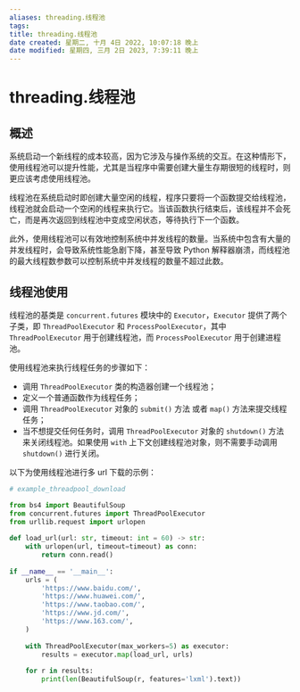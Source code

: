 ```yaml
---
aliases: threading.线程池
tags: 
title: threading.线程池
date created: 星期二, 十月 4日 2022, 10:07:18 晚上
date modified: 星期四, 三月 2日 2023, 7:39:11 晚上
---
```


# threading.线程池

## 概述

系统启动一个新线程的成本较高，因为它涉及与操作系统的交互。在这种情形下，使用线程池可以提升性能，尤其是当程序中需要创建大量生存期很短的线程时，则更应该考虑使用线程池。

线程池在系统启动时即创建大量空闲的线程，程序只要将一个函数提交给线程池，线程池就会启动一个空闲的线程来执行它。当该函数执行结束后，该线程并不会死亡，而是再次返回到线程池中变成空闲状态，等待执行下一个函数。

此外，使用线程池可以有效地控制系统中并发线程的数量。当系统中包含有大量的并发线程时，会导致系统性能急剧下降，甚至导致 Python 解释器崩溃，而线程池的最大线程数参数可以控制系统中并发线程的数量不超过此数。

## 线程池使用

线程池的基类是 `concurrent.futures` 模块中的 `Executor`，`Executor` 提供了两个子类，即 `ThreadPoolExecutor` 和 `ProcessPoolExecutor`，其中 `ThreadPoolExecutor` 用于创建线程池，而 `ProcessPoolExecutor` 用于创建进程池。

使用线程池来执行线程任务的步骤如下：

- 调用 `ThreadPoolExecutor` 类的构造器创建一个线程池；
- 定义一个普通函数作为线程任务；
- 调用 `ThreadPoolExecutor` 对象的 `submit()` 方法 或者 `map()` 方法来提交线程任务；
- 当不想提交任何任务时，调用 `ThreadPoolExecutor` 对象的 `shutdown()` 方法来关闭线程池。如果使用 `with` 上下文创建线程池对象，则不需要手动调用 `shutdown()` 进行关闭。

以下为使用线程池进行多 url 下载的示例：

```python
# example_threadpool_download

from bs4 import BeautifulSoup
from concurrent.futures import ThreadPoolExecutor
from urllib.request import urlopen  
  
def load_url(url: str, timeout: int = 60) -> str:  
    with urlopen(url, timeout=timeout) as conn:  
        return conn.read()
 
if __name__ == '__main__':
    urls = (  
        'https://www.baidu.com/',  
        'https://www.huawei.com/',  
        'https://www.taobao.com/',  
        'https://www.jd.com/',  
        'https://www.163.com/',  
    )  
  
    with ThreadPoolExecutor(max_workers=5) as executor:  
        results = executor.map(load_url, urls)  
  
    for r in results:
        print(len(BeautifulSoup(r, features='lxml').text))
```
